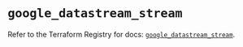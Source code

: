 # `google_datastream_stream`

Refer to the Terraform Registry for docs: [`google_datastream_stream`](https://registry.terraform.io/providers/hashicorp/google-beta/6.20.0/docs/resources/google_datastream_stream).
